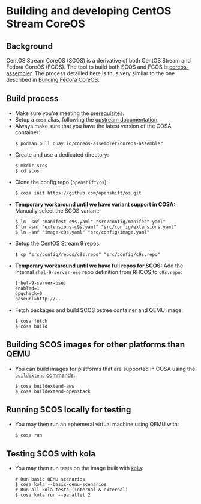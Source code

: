 # Building and developing CentOS Stream CoreOS

## Background

CentOS Stream CoreOS (SCOS) is a derivative of both CentOS Stream and Fedora
CoreOS (FCOS). The tool to build both SCOS and FCOS is [coreos-assembler]. The
process detailled here is thus very similar to the one described in [Building
Fedora CoreOS].

## Build process

- Make sure you're meeting the [prerequisites].
- Setup a `cosa` alias, following the [upstream documentation][cosa-alias].
- Always make sure that you have the latest version of the COSA container:
  ```
  $ podman pull quay.io/coreos-assembler/coreos-assembler
  ```
- Create and use a dedicated directory:
  ```
  $ mkdir scos
  $ cd scos
  ```
- Clone the config repo (`openshift/os`):
  ```
  $ cosa init https://github.com/openshift/os.git
  ```
- **Temporary workaround until we have variant support in COSA:** Manually
  select the SCOS variant:
  ```
  $ ln -snf "manifest-c9s.yaml" "src/config/manifest.yaml"
  $ ln -snf "extensions-c9s.yaml" "src/config/extensions.yaml"
  $ ln -snf "image-c9s.yaml" "src/config/image.yaml"
  ```
- Setup the CentOS Stream 9 repos:
  ```
  $ cp "src/config/repos/c9s.repo" "src/config/c9s.repo"
  ```
- **Temporary workaround until we have full repos for SCOS:** Add the internal
  `rhel-9-server-ose` repo definition from RHCOS to `c9s.repo`:
  ```
  [rhel-9-server-ose]
  enabled=1
  gpgcheck=0
  baseurl=http://...
  ```
- Fetch packages and build SCOS ostree container and QEMU image:
  ```
  $ cosa fetch
  $ cosa build
  ```

## Building SCOS images for other platforms than QEMU

- You can build images for platforms that are supported in COSA using the
  [`buildextend` commands][buildextend]:
  ```
  $ cosa buildextend-aws
  $ cosa buildextend-openstack
  ```

## Running SCOS locally for testing

- You may then run an ephemeral virtual machine using QEMU with:
  ```
  $ cosa run
  ```

## Testing SCOS with kola

- You may then run tests on the image built with [`kola`][kola]:
  ```
  # Run basic QEMU scenarios
  $ cosa kola --basic-qemu-scenarios
  # Run all kola tests (internal & external)
  $ cosa kola run --parallel 2
  ```

[coreos-assembler]: https://github.com/coreos/coreos-assembler/
[Building Fedora CoreOS]: https://coreos.github.io/coreos-assembler/building-fcos/
[prerequisites]: https://coreos.github.io/coreos-assembler/building-fcos/#getting-started---prerequisites
[cosa-alias]: https://coreos.github.io/coreos-assembler/building-fcos/#define-a-bash-alias-to-run-cosa
[buildextend]: https://coreos.github.io/coreos-assembler/cosa/#buildextend-commands
[kola]: https://coreos.github.io/coreos-assembler/kola/
